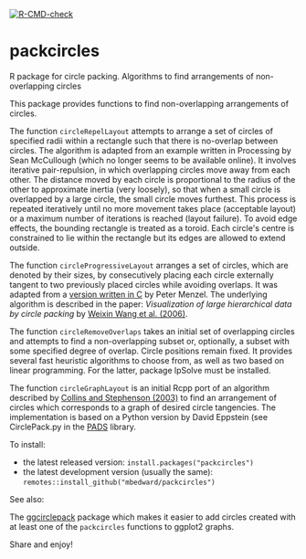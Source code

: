<!-- badges: start -->
[![R-CMD-check](https://github.com/mbedward/packcircles/actions/workflows/R-CMD-check.yaml/badge.svg)](https://github.com/mbedward/packcircles/actions/workflows/R-CMD-check.yaml)
<!-- badges: end -->

# packcircles
R package for circle packing. Algorithms to find arrangements of non-overlapping circles

This package provides functions to find non-overlapping arrangements of circles.

The function `circleRepelLayout` attempts to arrange a set of circles of specified
radii within a rectangle such that there is no-overlap between circles. 
The algorithm is adapted from an example written in Processing by Sean
McCullough (which no longer seems to be available online). It involves
iterative pair-repulsion, in which overlapping circles move away from each
other. The distance moved by each circle is proportional to the radius of the
other to approximate inertia (very loosely), so that when a small circle is
overlapped by a large circle, the small circle moves furthest. This process
is repeated iteratively until no more movement takes place (acceptable
layout) or a maximum number of iterations is reached (layout failure). To
avoid edge effects, the bounding rectangle is treated as a toroid. Each
circle's centre is constrained to lie within the rectangle but its edges are
allowed to extend outside.


The function `circleProgressiveLayout` arranges a set of circles, which are
denoted by their sizes, by consecutively placing each circle externally tangent
to two previously placed circles while avoiding overlaps. It was adapted from a
[version written in C](https://github.com/pmenzel/packCircles) by Peter Menzel.
The underlying algorithm is described in the paper: *Visualization of large
hierarchical data by circle packing* by 
[Weixin Wang et al. (2006)](https://doi.org/10.1145/1124772.1124851).


The function `circleRemoveOverlaps` takes an initial set of overlapping circles
and attempts to find a non-overlapping subset or, optionally, a subset with some
specified degree of overlap. Circle positions remain fixed. It provides several
fast heuristic algorithms to choose from, as well as two based on linear 
programming. For the latter, package lpSolve must be installed.


The function `circleGraphLayout` is an initial Rcpp port of an algorithm described by
[Collins and Stephenson (2003)](https://doi.org/10.1016/S0925-7721(02)00099-8)
to find an arrangement of circles which corresponds to a graph of desired circle tangencies.
The implementation is based on a Python version by David Eppstein (see CirclePack.py in
the [PADS](https://www.ics.uci.edu/~eppstein/PADS/) library.

To install:

* the latest released version: `install.packages("packcircles")`
* the latest development version (usually the same): `remotes::install_github("mbedward/packcircles")`

See also:

The [ggcirclepack](https://github.com/EvaMaeRey/ggcirclepack) package
which makes it easier to add circles created with at least one of the `packcircles` 
functions to ggplot2 graphs.

Share and enjoy!
